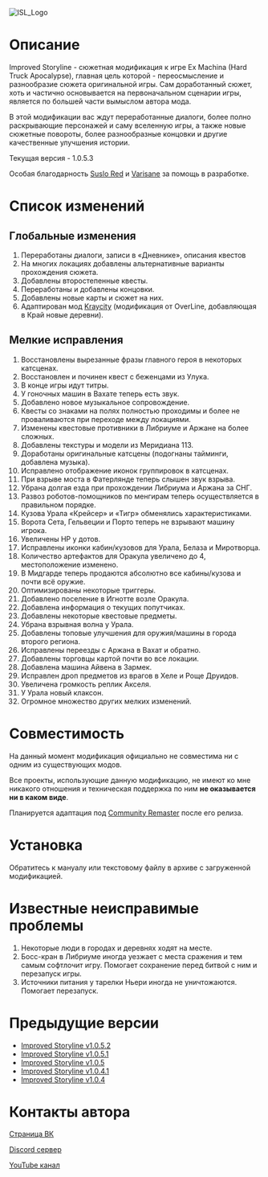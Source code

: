 ![ISL_Logo](https://repository-images.githubusercontent.com/364315459/cf02f200-c30d-11eb-86cc-dd9360a6a2a4)
# Описание
Improved Storyline - сюжетная модификация к игре Ex Machina (Hard Truck Apocalypse), главная цель которой - переосмысление и разнообразие сюжета оригинальной игры. Сам доработанный сюжет, хоть и частично основывается на первоначальном сценарии игры, является по большей части вымыслом автора мода.

В этой модификации вас ждут переработанные диалоги, более полно раскрывающие персонажей и саму вселенную игры, а также новые сюжетные повороты, более разнообразные концовки и другие качественные улучшения истории.

Текущая версия - 1.0.5.3

Особая благодарность [Suslo Red](https://github.com/SusloRed) и [Varisane](https://github.com/Varisane) за помощь в разработке.

# Список изменений

## Глобальные изменения
1. Переработаны диалоги, записи в «Дневнике», описания квестов
2. На многих локациях добавлены альтернативные варианты прохождения сюжета.
3. Добавлены второстепенные квесты.
4. Переработаны и добавлены концовки.
5. Добавлены новые карты и сюжет на них.
6. Адаптирован мод [Kraycity](https://deuswiki.com/w/Kraycity) (модификация от OverLine, добавляющая в Край новые деревни).

## Мелкие исправления
1. Восстановлены вырезанные фразы главного героя в некоторых катсценах.
2. Восстановлен и починен квест с беженцами из Улука.
3. В конце игры идут титры.
4. У гоночных машин в Вахате теперь есть звук.
5. Добавлено новое музыкальное сопровождение.
6. Квесты со знаками на полях полностью проходимы и более не проваливаются при переходе между локациями.
7. Изменены квестовые противники в Либриуме и Аржане на более сложных.
8. Добавлены текстуры и модели из Меридиана 113.
9. Доработаны оригинальные катсцены (подогнаны тайминги, добавлена музыка).
10. Исправлено отображение иконок группировок в катсценах.
11. При взрыве моста в Фатерлянде теперь слышен звук взрыва.
12. Убрана долгая езда при прохождении Либриума и Аржана за СНГ.
13. Развоз роботов-помощников по менгирам теперь осуществляется в правильном порядке.
14. Кузова Урала «Крейсер» и «Тигр» обменялись характеристиками.
15. Ворота Сета, Гельвеции и Порто теперь не взрывают машину игрока.
16. Увеличены HP у дотов.
17. Исправлены иконки кабин/кузовов для Урала, Белаза и Миротворца.
18. Количество артефактов для Оракула увеличено до 4, местоположение изменено.
19. В Мидгарде теперь продаются абсолютно все кабины/кузова и почти всё оружие.
20. Оптимизированы некоторые триггеры.
21. Добавлено поселение в Игнотте возле Оракула.
22. Добавлена информация о текущих попутчиках.
23. Добавлены некоторые квестовые предметы.
24. Убрана взрывная волна у Урала.
25. Добавлены топовые улучшения для оружия/машины в города второго региона.
26. Исправлены переезды с Аржана в Вахат и обратно.
27. Добавлены торговцы картой почти во все локации.
28. Добавлена машина Айвена в Зармек.
29. Исправлен дроп предметов из врагов в Хеле и Роще Друидов.
30. Увеличена громкость реплик Акселя.
31. У Урала новый клаксон.
32. Огромное множество других мелких изменений.

# Совместимость
На данный момент модификация официально не совместима ни с одним из существующих модов.

Все проекты, использующие данную модификацию, не имеют ко мне никакого отношения и техническая поддержка по ним **не оказывается ни в каком виде**.

Планируется адаптация под [Community Remaster](https://github.com/DeusExMachinaTeam/EM-CommunityPatch) после его релиза.

# Установка
Обратитесь к мануалу или текстовому файлу в архиве с загруженной модификацией.

# Известные неисправимые проблемы
1. Некоторые люди в городах и деревнях ходят на месте.
2. Босс-кран в Либриуме иногда уезжает с места сражения и тем самым софтлочит игру. Помогает сохранение перед битвой с ним и перезапуск игры.
3. Источники питания у тарелки Ньери иногда не уничтожаются. Помогает перезапуск.

# Предыдущие версии

* [Improved Storyline v1.0.5.2](https://github.com/zatinu322/ImprovedStoryline/tree/ImprovedStoryline1052)
* [Improved Storyline v1.0.5.1](https://github.com/zatinu322/ImprovedStoryline/tree/ImprovedStoryline1051)
* [Improved Storyline v1.0.5](https://github.com/zatinu322/ImprovedStoryline/tree/ImprovedStoryline105)
* [Improved Storyline v1.0.4.1](https://github.com/zatinu322/ImprovedStoryline/tree/ImprovedStoryline1041)
* [Improved Storyline v1.0.4](https://github.com/zatinu322/ImprovedStoryline/tree/ImprovedStoryline104)
# Контакты автора

[Страница ВК](https://vk.com/id316894646)

[Discord сервер](https://discord.gg/sPrGBP9aFd)

[YouTube канал](https://www.youtube.com/user/rpggameland)
